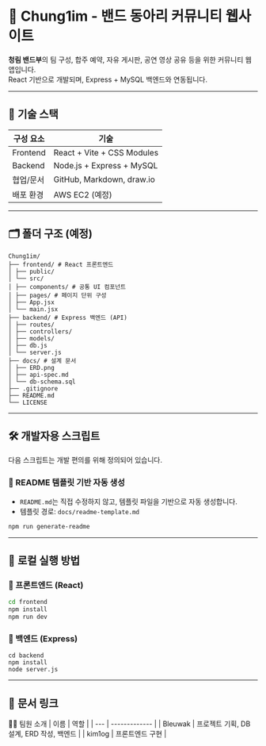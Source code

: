 <!-- ⚠️ 이 파일은 자동 생성되며, 직접 수정하지 마세요. -->


# 🎸 Chung1im - 밴드 동아리 커뮤니티 웹사이트

**청림 밴드부**의 팀 구성, 합주 예약, 자유 게시판, 공연 영상 공유 등을 위한 커뮤니티 웹앱입니다.  
React 기반으로 개발되며, Express + MySQL 백엔드와 연동됩니다.

---

## 🔧 기술 스택

| 구성 요소     | 기술                         |
|---------------|------------------------------|
| Frontend      | React + Vite + CSS Modules   |
| Backend       | Node.js + Express + MySQL    |
| 협업/문서     | GitHub, Markdown, draw.io    |
| 배포 환경     | AWS EC2 (예정)               |

---

## 🗂️ 폴더 구조 (예정)
```
Chung1im/
├── frontend/ # React 프론트엔드
│ ├── public/
│ └── src/
│ ├── components/ # 공통 UI 컴포넌트
│ ├── pages/ # 페이지 단위 구성
│ ├── App.jsx
│ └── main.jsx
├── backend/ # Express 백엔드 (API)
│ ├── routes/
│ ├── controllers/
│ ├── models/
│ ├── db.js
│ └── server.js
├── docs/ # 설계 문서
│ ├── ERD.png
│ ├── api-spec.md
│ └── db-schema.sql
├── .gitignore
├── README.md
└── LICENSE
```
---

## 🛠️ 개발자용 스크립트

다음 스크립트는 개발 편의를 위해 정의되어 있습니다.

### 📄 README 템플릿 기반 자동 생성

- `README.md`는 직접 수정하지 않고, 템플릿 파일을 기반으로 자동 생성합니다.
- 템플릿 경로: `docs/readme-template.md`

```bash
npm run generate-readme

```
---
## 🚀 로컬 실행 방법

### 📌 프론트엔드 (React)
```bash
cd frontend
npm install
npm run dev
```
### 📌 백엔드 (Express)
```
cd backend
npm install
node server.js
```
---
📄 문서 링크
---
🧑‍💻 팀원 소개
| 이름  | 역할            |
| --- | ------------- |
| Bleuwak | 프로젝트 기획, DB 설계, ERD 작성, 백엔드  |
| kim1og | 프론트엔드 구현      |
